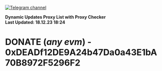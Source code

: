 [![Telegram channel](https://img.shields.io/endpoint?url=https://runkit.io/damiankrawczyk/telegram-badge/branches/master?url=https://t.me/n4z4v0d)](https://t.me/n4z4v0d) 

**Dynamic Updates Proxy List with Proxy Checker**  
**Last Updated: 18.12.23 18:24**

# DONATE (_any evm_) - 0xDEADf12DE9A24b47Da0a43E1bA70B8972F5296F2
